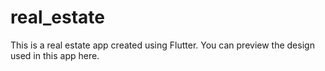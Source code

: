 # real_estate

This is a real estate app created using Flutter.
You can preview the design used in this app here.
